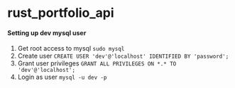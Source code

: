 # rust_portfolio_api

#### Setting up dev mysql user
1. Get root access to mysql
```sudo mysql```
2. Create user
`CREATE USER 'dev'@'localhost' IDENTIFIED BY 'password';`
3. Grant user privileges
`GRANT ALL PRIVILEGES ON *.* TO 'dev'@'localhost';`
4. Login as user
`mysql -u dev -p`
